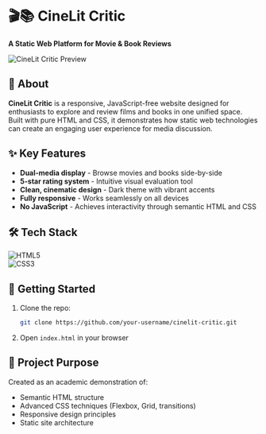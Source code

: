# 🎬📚 CineLit Critic  
**A Static Web Platform for Movie & Book Reviews**  

![CineLit Critic Preview](https://via.placeholder.com/800x400.png?text=CineLit+Critic+Screenshot)

## 🌟 About  
**CineLit Critic** is a responsive, JavaScript-free website designed for enthusiasts to explore and review films and books in one unified space. Built with pure HTML and CSS, it demonstrates how static web technologies can create an engaging user experience for media discussion.  

## ✨ Key Features  
- **Dual-media display** - Browse movies and books side-by-side  
- **5-star rating system** - Intuitive visual evaluation tool  
- **Clean, cinematic design** - Dark theme with vibrant accents  
- **Fully responsive** - Works seamlessly on all devices  
- **No JavaScript** - Achieves interactivity through semantic HTML and CSS  

## 🛠️ Tech Stack  
![HTML5](https://img.shields.io/badge/-HTML5-E34F26?logo=html5&logoColor=white)  
![CSS3](https://img.shields.io/badge/-CSS3-1572B6?logo=css3&logoColor=white)  

## 🚀 Getting Started  
1. Clone the repo:  
   ```bash
   git clone https://github.com/your-username/cinelit-critic.git
   ```
2. Open `index.html` in your browser  

## 📜 Project Purpose  
Created as an academic demonstration of:  
- Semantic HTML structure  
- Advanced CSS techniques (Flexbox, Grid, transitions)  
- Responsive design principles  
- Static site architecture  
